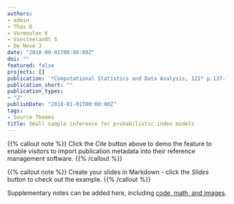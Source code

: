 ```yaml
---
authors:
- admin
- Thas O
- Vermeulen K
- Vansteelandt S
- De Neve J
date: "2018-09-01T00:00:00Z"
doi: ""
featured: false
projects: []
publication: '*Computational Statistics and Data Analysis, 121* p.137-148'
publication_short: ""
publication_types:
- "2"
publishDate: "2018-01-01T00:00:00Z"
tags:
- Source Themes
title: Small sample inference for probabilistic index models
---
```


{{% callout note %}}
Click the *Cite* button above to demo the feature to enable visitors to import publication metadata into their reference management software.
{{% /callout %}}

{{% callout note %}}
Create your slides in Markdown - click the *Slides* button to check out the example.
{{% /callout %}}

Supplementary notes can be added here, including [code, math, and images](https://wowchemy.com/docs/writing-markdown-latex/).

